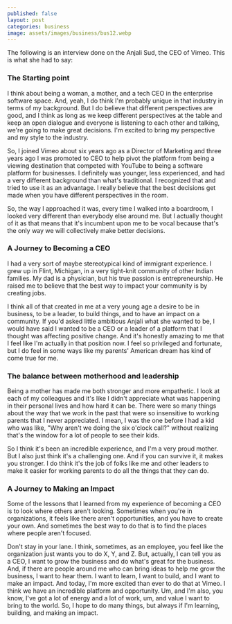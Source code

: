 ```yaml
---
published: false
layout: post
categories: business
image: assets/images/business/bus12.webp
---
```

The following is an interview done on the Anjali Sud, the CEO of Vimeo. This is what she had to say:  

### The Starting point
I think about being a woman, a mother, and a tech CEO in the enterprise software space. And, yeah, I do think I'm probably unique in that industry in terms of my background. But I do believe that different perspectives are good, and I think as long as we keep different perspectives at the table and keep an open dialogue and everyone is listening to each other and talking, we're going to make great decisions. I'm excited to bring my perspective and my style to the industry.  

So, I joined Vimeo about six years ago as a Director of Marketing and three years ago I was promoted to CEO to help pivot the platform from being a viewing destination that competed with YouTube to being a software platform for businesses. I definitely was younger, less experienced, and had a very different background than what's traditional. I recognized that and tried to use it as an advantage. I really believe that the best decisions get made when you have different perspectives in the room.  

So, the way I approached it was, every time I walked into a boardroom, I looked very different than everybody else around me. But I actually thought of it as that means that it's incumbent upon me to be vocal because that's the only way we will collectively make better decisions.  

### A Journey to Becoming a CEO
I had a very sort of maybe stereotypical kind of immigrant experience. I grew up in Flint, Michigan, in a very tight-knit community of other Indian families. My dad is a physician, but his true passion is entrepreneurship. He raised me to believe that the best way to impact your community is by creating jobs.  

I think all of that created in me at a very young age a desire to be in business, to be a leader, to build things, and to have an impact on a community. If you'd asked little ambitious Anjali what she wanted to be, I would have said I wanted to be a CEO or a leader of a platform that I thought was affecting positive change. And it's honestly amazing to me that I feel like I'm actually in that position now. I feel so privileged and fortunate, but I do feel in some ways like my parents' American dream has kind of come true for me.  

### The balance between motherhood and leadership
Being a mother has made me both stronger and more empathetic. I look at each of my colleagues and it's like I didn't appreciate what was happening in their personal lives and how hard it can be. There were so many things about the way that we work in the past that were so insensitive to working parents that I never appreciated. I mean, I was the one before I had a kid who was like, "Why aren't we doing the six o'clock call?" without realizing that's the window for a lot of people to see their kids.  

So I think it's been an incredible experience, and I'm a very proud mother. But I also just think it's a challenging one. And if you can survive it, it makes you stronger. I do think it's the job of folks like me and other leaders to make it easier for working parents to do all the things that they can do.  

### A Journey to Making an Impact
Some of the lessons that I learned from my experience of becoming a CEO is to look where others aren't looking. Sometimes when you're in organizations, it feels like there aren't opportunities, and you have to create your own. And sometimes the best way to do that is to find the places where people aren't focused.  

Don't stay in your lane. I think, sometimes, as an employee, you feel like the organization just wants you to do X, Y, and Z. But, actually, I can tell you as a CEO, I want to grow the business and do what's great for the business. And, if there are people around me who can bring ideas to help me grow the business, I want to hear them. I want to learn, I want to build, and I want to make an impact. And today, I'm more excited than ever to do that at Vimeo. I think we have an incredible platform and opportunity. Um, and I'm also, you know, I've got a lot of energy and a lot of work, um, and value I want to bring to the world. So, I hope to do many things, but always if I'm learning, building, and making an impact.

